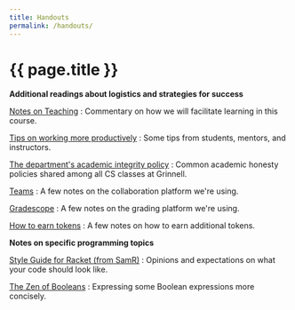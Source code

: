 ```yaml
---
title: Handouts
permalink: /handouts/
---
```

# {{ page.title }}

**Additional readings about logistics and strategies for success**

[Notes on Teaching](teaching.html)
  : Commentary on how we will facilitate learning in this course.

[Tips on working more productively](working-tips.html)
  : Some tips from students, mentors, and instructors.

[The department's academic integrity policy](https://www.cs.grinnell.edu/policies/academic-integrity.html)
  : Common academic honesty policies shared among all CS classes at Grinnell.

[Teams](teams.html)
  : A few notes on the collaboration platform we're using.

[Gradescope](gradescope.html)
  : A few notes on the grading platform we're using.
  
[How to earn tokens](tokens.html)
  : A few notes on how to earn additional tokens.   

**Notes on specific programming topics**

[Style Guide for Racket (from SamR)](style-guide.html)
  : Opinions and expectations on what your code should look like.

[The Zen of Booleans](zen-of-booleans.html)
  : Expressing some Boolean expressions more concisely.

